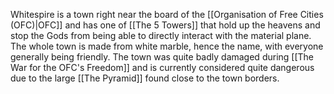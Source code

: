 Whitespire is a town right near the board of the [[Organisation of Free Cities (OFC)|OFC]] and has one of [[The 5 Towers]] that hold up the heavens and stop the Gods from being able to directly interact with the material plane. The whole town is made from white marble, hence the name, with everyone generally being friendly. The town was quite badly damaged during [[The War for the OFC's Freedom]] and is currently considered quite dangerous due to the large [[The Pyramid]] found close to the town borders. 